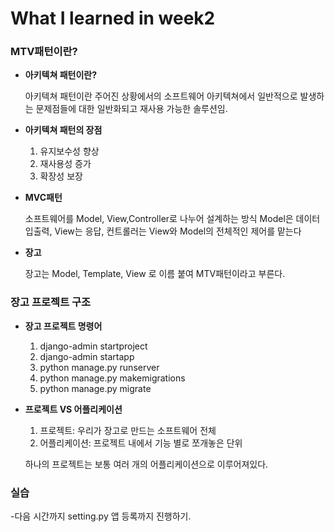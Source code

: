 # What I learned in week2

### MTV패턴이란? ###

- **아키텍쳐 패턴이란?**

    아키텍쳐 패턴이란 주어진 상황에서의 소프트웨어 아키텍쳐에서 
    일반적으로 발생하는 문제점들에 대한 일반화되고 재사용 가능한 솔루션임.

- **아키텍쳐 패턴의 장점**

    1. 유지보수성 향상
    2. 재사용성 증가
    3. 확장성 보장

- **MVC패턴**

    소프트웨어를 Model, View,Controller로 나누어 설계하는 방식
    Model은 데이터 입출력, View는 응답, 컨트롤러는 View와 Model의 전체적인 제어를 맡는다

- **장고**

    장고는 Model, Template, View 로 이름 붙여 MTV패턴이라고 부른다.

### 장고 프로젝트 구조 ###

- **장고 프로젝트 명령어**

    1. django-admin startproject
    2. django-admin startapp
    3. python manage.py runserver
    4. python manage.py makemigrations
    5. python manage.py migrate

- **프로젝트 VS 어플리케이션**

    1. 프로젝트: 우리가 장고로 만드는 소프트웨어 전체
    2. 어플리케이션: 프로젝트 내에서 기능 별로 쪼개놓은 단위

    하나의 프로젝트는 보통 여러 개의 어플리케이션으로 이루어져있다.

### 실습 ###
-다음 시간까지 setting.py 앱 등록까지 진행하기.




